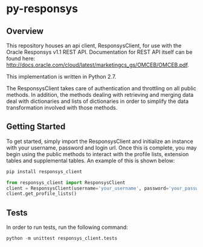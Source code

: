 # py-responsys

## Overview
This repository houses an api client, ResponsysClient, for use with the Oracle Responsys v1.1 REST
API. Documentation for REST API itself can be found here:
http://docs.oracle.com/cloud/latest/marketingcs_gs/OMCEB/OMCEB.pdf.

This implementation is written in Python 2.7.

The ResponsysClient takes care of authentication and throttling on all public methods. In
addition, the methods dealing with retrieving and merging data deal with dictionaries and lists of
dictionaries in order to simplify the data transformation involved with those methods.

## Getting Started
To get started, simply import the ResponsysClient and initialize an instance with your username,
password and login url. Once this is complete, you may begin using the public methods to interact
with the profile lists, extension tables and supplemental tables. An example of this is shown
below:

```bash
pip install responsys_client
```

```python
from responsys_client import ResponsysClient
client = ResponsysClient(username='your_username', password='your_password', login_url='your_login_url')
client.get_profile_lists()
```

## Tests
In order to run tests, run the following command:
```python
python -m unittest responsys_client.tests
```
